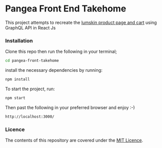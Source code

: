 # Pangea Front End Takehome

This project attempts to recreate the [lumskin product page and cart] using GraphQL API in React Js

### Installation

Clone this repo then run the following in your terminal;

```sh
cd pangea-front-takehome
```

install the necessary dependencies by running:

```sh
npm install
```

To start the project, run:

```sh
npm start
```

Then past the following in your preferred browser and enjoy :-)

```sh
http://localhost:3000/
```

### Licence

The contents of this repository are covered under the [MIT Licence].

[lumskin product page and cart]: http://luminskin.com/
[mit licence]: https://github.com/udacity/ud777-writing-readmes/blob/master/LICENSE
